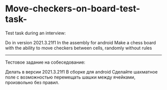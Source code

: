 # Move-checkers-on-board-test-task-

Test task during an interview:

Do in version 2021.3.21f1
In the assembly for android
Make a chess board with the ability to move checkers between cells, randomly without rules
_____________________________________________________________________

Тестовое задание на собеседование: 

Делать в версии 2021.3.21f1
В сборке для android
Сделайте шахматное поле с возможностью перемещать шашки между ячейками, произвольно без правил.
